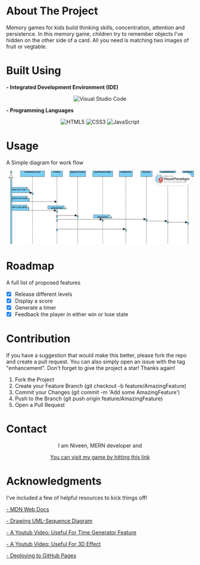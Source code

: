 
# About The Project

Memory games for kids build thinking skills, concentration, attention and persistence. In this memory game, children try to remember objects I've hidden on the other side of a card. All you need is matching two images of fruit or vegtable.

# Built Using

**- Integrated Development Environment (IDE)**

<center>

![Visual Studio Code](https://img.shields.io/badge/Visual%20Studio%20Code-0078d7.svg?style=for-the-badge&logo=visual-studio-code&logoColor=white) 

</center>

**- Programming Languages**

<center>

![HTML5](https://img.shields.io/badge/html5-%23E34F26.svg?style=for-the-badge&logo=html5&logoColor=white)   ![CSS3](https://img.shields.io/badge/css3-%231572B6.svg?style=for-the-badge&logo=css3&logoColor=white)  ![JavaScript](https://img.shields.io/badge/javascript-%23323330.svg?style=for-the-badge&logo=javascript&logoColor=%23F7DF1E)

</center>

# Usage

A Simple diagram for work flow

![](WorkFlow.jpg)

# Roadmap

A full list of proposed features
- [x] Release different levels 
- [x] Display a score
- [x] Generate a timer
- [x] Feedback the player in either win or lose state

# Contribution

If you have a suggestion that would make this better, please fork the repo and create a pull request. You can also simply open an issue with the tag "enhancement". Don't forget to give the project a star! Thanks again!

1. Fork the Project
2. Create your Feature Branch (git checkout -b feature/AmazingFeature)
3. Commit your Changes (git commit -m 'Add some AmazingFeature')
4. Push to the Branch (git push origin feature/AmazingFeature)
5. Open a Pull Request

# Contact

<center>
I am Niveen, MERN developer and 

<a href="https://niveen-abdelaatty.github.io/JS-Memory-Game/" target="_blank">You can visit my game by hitting this link</a>

</center>

# Acknowledgments

I've included a few of helpful resources to kick things off!

[- MDN Web Docs](https://developer.mozilla.org/en-US/docs/Web/API/HTML_DOM_API)

[- Drawing UML-Sequence Diagram](https://online.visual-paradigm.com/diagrams/solutions/free-sequence-diagram-tool/)

[- A Youtub Video: Useful For Time Generator Feature](https://www.youtube.com/watch?v=dqqxkrKhfS4)

[- A Youtub Video: Useful For 3D Effect](https://www.youtube.com/watch?v=ZniVgo8U7ek)

[- Deploying to GitHub Pages](https://www.codecademy.com/article/f1-u3-github-pages)